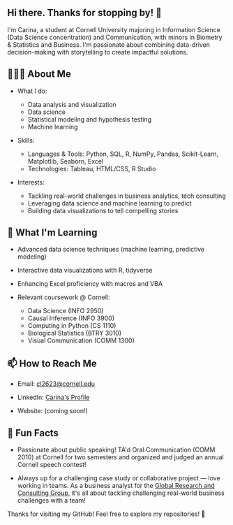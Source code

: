 ## Hi there. Thanks for stopping by! 👋

I'm Carina, a student at Cornell University majoring in Information Science (Data Science concentration) and Communication, with minors in Biometry & Statistics and Business. I'm passionate about combining data-driven decision-making with storytelling to create impactful solutions.

## 👩🏻‍💻 About Me

- What I do:
  - Data analysis and visualization
  - Data science
  - Statistical modeling and hypothesis testing
  - Machine learning

- Skills:
  - Languages & Tools: Python, SQL, R, NumPy, Pandas, Scikit-Learn, Matplotlib, Seaborn, Excel
  - Technologies: Tableau, HTML/CSS, R Studio

- Interests:
  - Tackling real-world challenges in business analytics, tech consulting
  - Leveraging data science and machine learning to predict
  - Building data visualizations to tell compelling stories

## 🌱 What I'm Learning

- Advanced data science techniques (machine learning, predictive modeling)

- Interactive data visualizations with R, tidyverse

- Enhancing Excel proficiency with macros and VBA

- Relevant coursework @ Cornell:
  - Data Science (INFO 2950)
  - Causal Inference (INFO 3900)
  - Computing in Python (CS 1110)
  - Biological Statistics (BTRY 3010)
  - Visual Communication (COMM 1300)

## 📫 How to Reach Me

- Email: cl2623@cornell.edu

- LinkedIn: <a href = "https://www.linkedin.com/in/carinalau5/">Carina's Profile</a>

- Website: (coming soon!)

## 🚀 Fun Facts

- Passionate about public speaking! TA'd Oral Communication (COMM 2010) at Cornell for two semesters and organized and judged an annual Cornell speech contest!

- Always up for a challenging case study or collaborative project — love working in teams. As a business analyst for the <a href = "https://www.grccornell.org/">Global Research and Consulting Group</a>, it's all about tackling challenging real-world business challenges with a team!

Thanks for visiting my GitHub! Feel free to explore my repositories! 🚀


